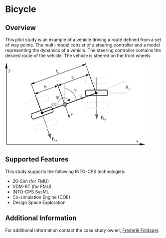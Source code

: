# Bicycle

## Overview
This pilot study is an example of a vehicle driving a route defined from a set of way points. The multi-model consist of a steering controller and a model representing the dynamics of a vehicle. The steering controller contains the desired route of the vehicle. The vehicle is steered on the front wheels.

![Bicycle Model](resources/bicycle.png)


## Supported Features
This study supports the following INTO-CPS technologies:

* 20-Sim (for FMU)
* VDM-RT (for FMU)
* INTO-CPS SysML  
* Co-simulation Engine (COE)
* Design Space Exploration

## Additional Information
For additional information contact the case study owner, [Frederik Foldager](mailto:ffo@agrointelli.com).
